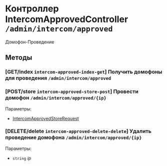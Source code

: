 # Контроллер IntercomApprovedController `/admin/intercom/approved`

Домофон-Проведение

## Методы

### [GET/index `intercom-approved-index-get`] Получить домофоны для проведения `/admin/intercom/approved`

### [POST/store `intercom-approved-store-post`] Провести домофон `/admin/intercom/approved/{ip}`

Параметры: 

- [IntercomApprovedStoreRequest](../OBJECT.md#IntercomApprovedStoreRequest) 

### [DELETE/delete `intercom-approved-delete-delete`] Удалить проведение домофона `/admin/intercom/approved/{ip}`

Параметры: 

- `string` *ip*
